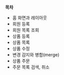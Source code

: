 **목차**
- 홈 화면과 레이아웃
- 회원 등록
- 회원 목록 조회
- 상품 등록
- 상품 목록
- 상품 수정
- 변경 감지와 병합(merge)
- 상품 주문
- 주문 목록 검색, 취소

